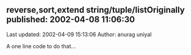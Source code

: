 ## reverse,sort,extend  string/tuple/listOriginally published: 2002-04-08 11:06:30 
Last updated: 2002-04-09 15:13:06 
Author: anurag uniyal 
 
A one line code to do that...